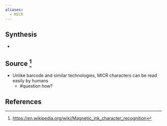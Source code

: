 ```yaml
---
aliases:
  - MICR
---
```

## Synthesis
- 
## Source [^1]
- Unlike barcode and similar technologies, MICR characters can be read easily by humans
	- #question how?
## References

[^1]: https://en.wikipedia.org/wiki/Magnetic_ink_character_recognition